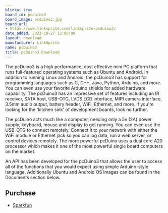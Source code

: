 ```yaml
---
blinka: true
board_id: pcduino3
board_image: pcduino3.jpg
board_url:
- https://www.linksprite.com/linksprite-pcduino3/
date_added: 2023-10-27 12:00:00
layout: download
manufacturer: LinkSprite
name: pcDuino3
title: pcDuino3 Download
---
```


The pcDuino3 is a high performance, cost effective mini PC platform that runs full-featured operating systems such as Ubuntu and Android. In addition to running Linux and Android, the pcDuino3 has support for programming languages such as C, C++, Java, Python, Arduino, and more. You can even use your favorite Arduino shields for added hardware capability. The pcDuino3 has an impressive set of features including an IR receiver, SATA host, USB-OTG, LVDS LCD interface, MIPI camera interface, 3.5mm audio output, battery header, WiFi, Ethernet, and more. If you're looking for the 'kitchen sink' of development boards, look no further.

The pcDuino acts much like a computer, needing only a 5v (2A) power supply, keyboard, mouse and display to get running. You can even use the USB-OTG to connect remotely. Connect it to your network with either the WiFi module or Ethernet jack so you can log data, run a web server, or control devices remotely. The more powerful pcDuino uses a dual core A20 processor which makes it one of the most powerful single board computers on the market.

An API has been developed for the pcDuino3 that allows the user to access all of the functions that you would expect using simple Arduino-style language. Additionally Ubuntu and Android OS Images can be found in the Documents section below.

## Purchase
* [Sparkfun](https://www.sparkfun.com/products/retired/12856)
